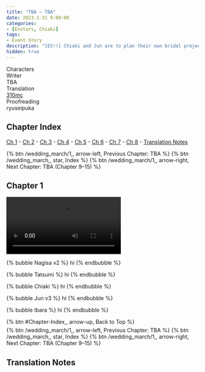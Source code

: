 ```yaml
---
title: "TBA – TBA"
date: 2023-1-31 9:00:00
categories:
- [Enstars, Chiaki]
tags:
- Event Story
description: "[ES!!] Chiaki and Jun are to plan their own bridal project. They head off to have a “Bridal Field Trip” along with people willing to help them with the project."
hidden: true
---
```

<div class="three-wrapper" style="--storyColor:#965e7d;--storyColor-rgb:150,94,125;--storyColor-h:326.8;--storyColor-s: 23%;--storyColor-l:47.8%;">
    <div class="info-area">
        <div class="info">
            <div class="info-item characters">
                <div class="label">
                    Characters
                </div>
                <div class="value">
                <a href="/categories/Enstars/Chiaki" character="Chiaki"></a>
                <a href="/categories/Enstars/Jun" character="Jun"></a>
                <a href="/categories/Enstars/Tatsumi" character="Tatsumi"></a>
                <a href="/categories/Enstars/Nagisa" character="Nagisa"></a>
                </div>
            </div>
            <div class="info-item one">
                <div class="label">
                    Writer
                </div>
                <div class="value">
                    TBA
                </div>
            </div>
            <div class="info-item two">
                <div class="label">
                    Translation
                </div>
                <div class="value">
                    <a href="/about">310mc</a>
                </div>
            </div>
            <div class="info-item three">
                <div class="label">
                   Proofreading
                </div>
                <div class="value">
                    ryuseipuka
                </div>
            </div>
        </div>
    </div>
</div>

<!-- more -->

## Chapter Index
<a href="#Chapter-1">Ch 1</a> - <a href="#Chapter-2">Ch 2</a> - <a href="#Chapter-3">Ch 3</a> - <a href="#Chapter-4">Ch 4</a> - <a href="#Chapter-5">Ch 5</a> - <a href="#Chapter-6">Ch 6</a> - <a href="#Chapter-7">Ch 7</a> - <a href="#Chapter-8">Ch 8</a> - <a href="#Translation-Notes">Translation Notes</a>

<div toc>
{% btn /wedding_march/1,, arrow-left, Previous Chapter: TBA %}
{% btn /wedding_march,, star, Index %}
{% btn /wedding_march/1,, arrow-right, Next Chapter: TBA (Chapter 9–15) %}
</div>

## Chapter 1

<video controls>
  <source src="/img/es/idolstory/ninja/video.mp4" type="video/mp4">
</video>

{% bubble Nagisa v2 %}
hi
{% endbubble %}

{% bubble Tatsumi %}
hi
{% endbubble %}

{% bubble Chiaki %}
hi
{% endbubble %}

{% bubble Jun v3 %}
hi
{% endbubble %}

{% bubble Ibara %}
hi
{% endbubble %}

<div toc>
<div style="margin-bottom:5px">{% btn #Chapter-Index,, arrow-up, Back to Top %}</div>
{% btn /wedding_march/1,, arrow-left, Previous Chapter: TBA %}
{% btn /wedding_march,, star, Index %}
{% btn /wedding_march/1,, arrow-right, Next Chapter: TBA (Chapter 9–15) %}
</div>

## Translation Notes
